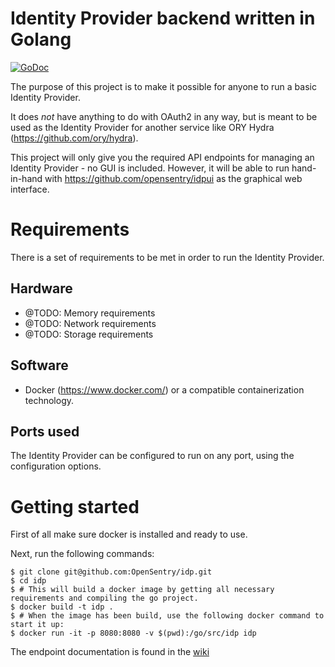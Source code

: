 # Identity Provider backend written in Golang

<a href="https://godoc.org/github.com/OpenSentry/idp"><img src="https://godoc.org/github.com/OpenSentry/idp?status.svg" alt="GoDoc"></a>

The purpose of this project is to make it possible for anyone to run a basic Identity Provider.

It does *not* have anything to do with OAuth2 in any way, but is meant to be used as the Identity Provider for another service like ORY Hydra (https://github.com/ory/hydra).

This project will only give you the required API endpoints for managing an Identity Provider - no GUI is included. However, it will be able to run hand-in-hand with https://github.com/opensentry/idpui as the graphical web interface.

# Requirements
There is a set of requirements to be met in order to run the Identity Provider.

## Hardware
 * @TODO: Memory requirements
 * @TODO: Network requirements
 * @TODO: Storage requirements

## Software
 * Docker (https://www.docker.com/) or a compatible containerization technology.

## Ports used
The Identity Provider can be configured to run on any port, using the configuration options.

# Getting started
First of all make sure docker is installed and ready to use.

Next, run the following commands:
```
$ git clone git@github.com:OpenSentry/idp.git
$ cd idp
$ # This will build a docker image by getting all necessary requirements and compiling the go project.
$ docker build -t idp .
$ # When the image has been build, use the following docker command to start it up:
$ docker run -it -p 8080:8080 -v $(pwd):/go/src/idp idp
```

The endpoint documentation is found in the [wiki](https://github.com/OpenSentry/idp/wiki)
